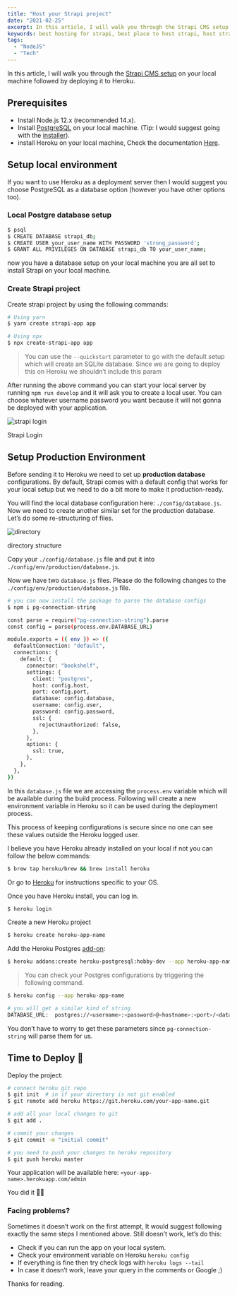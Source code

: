 ```yaml
---
title: "Host your Strapi project"
date: "2021-02-25"
excerpt: In this article, I will walk you through the Strapi CMS setup on your local machine followed by deploying it to Heroku.
keywords: best hosting for strapi, best place to host strapi, host strapi, host strapi on heroku, host your strapi project app, host your strapi project as a service, host your strapi project site, how to host strapi
tags:
  - "NodeJS"
  - "Tech"
---
```


In this article, I will walk you through the [Strapi CMS setup](https://learnwithgurpreet.com/my-first-strapi-project-experience/) on your local machine followed by deploying it to Heroku.

## Prerequisites

- Install Node.js 12.x (recommended 14.x).
- Install [PostgreSQL](https://www.postgresql.org/) on your local machine. (Tip: I would suggest going with the [installer](https://www.postgresql.org/download/)).
- install Heroku on your local machine, Check the documentation [Here](https://devcenter.heroku.com/articles/heroku-cli).

## Setup local environment

If you want to use Heroku as a deployment server then I would suggest you choose PostgreSQL as a database option (however you have other options too).

### Local Postgre database setup

```bash
$ psql
$ CREATE DATABASE strapi_db;
$ CREATE USER your_user_name WITH PASSWORD 'strong_password';
$ GRANT ALL PRIVILEGES ON DATABASE strapi_db TO your_user_name;
```

now you have a database setup on your local machine you are all set to install Strapi on your local machine.

### Create Strapi project

Create strapi project by using the following commands:

```bash
# Using yarn
$ yarn create strapi-app app

# Using npx
$ npx create-strapi-app app
```

> You can use the `--quickstart` parameter to go with the default setup which will create an SQLite database. Since we are going to deploy this on Heroku we shouldn’t include this param

After running the above command you can start your local server by running `npm run develop` and it will ask you to create a local user. You can choose whatever username password you want because it will not gonna be deployed with your application.

![strapi login](/assets/images/5FAuja_X8.jpeg "strapi-login.jpeg")

Strapi Login

## Setup Production Environment

Before sending it to Heroku we need to set up **production database** configurations. By default, Strapi comes with a default config that works for your local setup but we need to do a bit more to make it production-ready.

You will find the local database configuration here: `./config/database.js`. Now we need to create another similar set for the production database. Let’s do some re-structuring of files.

![directory](/assets/images/gycZqL1d3.jpeg "dir.jpeg")

directory structure

Copy your `./config/database.js` file and put it into `./config/env/production/database.js`.

Now we have two `database.js` files. Please do the following changes to the `./config/env/production/database.js` file.

```bash
# you can now install the package to parse the database configs
$ npm i pg-connection-string
```

```bash
const parse = require("pg-connection-string").parse
const config = parse(process.env.DATABASE_URL)

module.exports = ({ env }) => ({
  defaultConnection: "default",
  connections: {
    default: {
      connector: "bookshelf",
      settings: {
        client: "postgres",
        host: config.host,
        port: config.port,
        database: config.database,
        username: config.user,
        password: config.password,
        ssl: {
          rejectUnauthorized: false,
        },
      },
      options: {
        ssl: true,
      },
    },
  },
})
```

In this `database.js` file we are accessing the `process.env` variable which will be available during the build process. Following will create a new environment variable in Heroku so it can be used during the deployment process.

This process of keeping configurations is secure since no one can see these values outside the Heroku logged user.

I believe you have Heroku already installed on your local if not you can follow the below commands:

```bash
$ brew tap heroku/brew && brew install heroku
```

Or go to [Heroku](https://devcenter.heroku.com/articles/heroku-cli#download-and-install) for instructions specific to your OS.

Once you have Heroku install, you can log in.

```bash
$ heroku login
```

Create a new Heroku project

```bash
$ heroku create heroku-app-name
```

Add the Heroku Postgres [add-on](https://elements.heroku.com/addons/heroku-postgresql):

```bash
$ heroku addons:create heroku-postgresql:hobby-dev --app heroku-app-name
```

> You can check your Postgres configurations by triggering the following command.

```bash
$ heroku config --app heroku-app-name

# you will get a similar kind of string
DATABASE_URL:  postgres://<username>:<password>@<hostname>:<port>/<database_name>
```

You don’t have to worry to get these parameters since `pg-connection-string` will parse them for us.

## Time to Deploy 🤞

Deploy the project:

```bash
# connect heroku git repo
$ git init  # in if your directory is not git enabled
$ git remote add heroku https://git.heroku.com/your-app-name.git

# add all your local changes to git
$ git add .

# commit your changes
$ git commit -m "initial commit"

# you need to push your changes to heroku repository
$ git push heroku master
```

Your application will be available here: `<your-app-name>.herokuapp.com/admin`

You did it 👏🏻

### Facing problems?

Sometimes it doesn’t work on the first attempt, It would suggest following exactly the same steps I mentioned above. Still doesn’t work, let’s do this:

- Check if you can run the app on your local system.
- Check your environment variable on Heroku `heroku config`
- If everything is fine then try check logs with `heroku logs --tail`
- In case it doesn’t work, leave your query in the comments or Google ;)

Thanks for reading.
